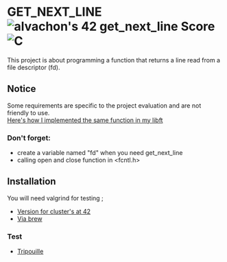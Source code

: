 # GET_NEXT_LINE ![alvachon's 42 get_next_line Score](https://badge42.vercel.app/api/v2/clb9zrpvt00250fl97rqy9hie/project/2639550) ![C](https://img.shields.io/badge/C-00599C?style=for-the-badge&logo=c&logoColor=white)
This project is about programming a function that returns a line read from a file descriptor (fd).

## Notice

Some requirements are specific to the project evaluation and are not friendly to use.\
[Here's how I implemented the same function in my libft](https://github.com/alvachon/42_libft/blob/main/libft/string/srcs/gnl.c)

### Don't forget:
* create a variable named "fd" when you need get_next_line
* calling open and close function in <fcntl.h>

## Installation

You will need valgrind for testing ;
* [Version for cluster's at 42](https://github.com/LouisBrunner/valgrind-macos)
* [Via brew](https://brew.sh/)

### Test

- [Tripouille](https://github.com/Tripouille/gnlTester)

